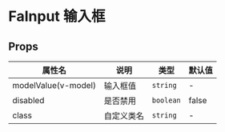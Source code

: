 # FaInput 输入框

## Props

| 属性名              | 说明       | 类型      | 默认值 |
| ------------------- | ---------- | --------- | ------ |
| modelValue(v-model) | 输入框值   | `string`  | -      |
| disabled            | 是否禁用   | `boolean` | false  |
| class               | 自定义类名 | `string`  | -      |
